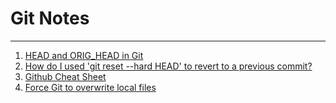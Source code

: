 # Git Notes
---

1. [HEAD and ORIG_HEAD in Git][head]
2. [How do I used 'git reset --hard HEAD' to revert to a previous commit?][reset]
3. [Github Cheat Sheet][cheat]
4. [Force Git to overwrite local files][overwrite]










[head]: http://stackoverflow.com/questions/964876/head-and-orig-head-in-git/967611#967611
[reset]: http://stackoverflow.com/questions/9529078/how-do-i-used-git-reset-hard-head-to-revert-to-a-previous-commit
[cheat]: https://github.com/tiimgreen/github-cheat-sheet
[overwrite]: http://stackoverflow.com/questions/1125968/force-git-to-overwrite-local-files-on-pull

